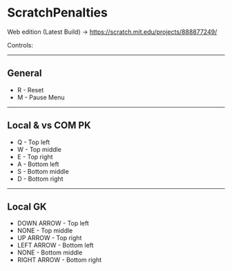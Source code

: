 # ScratchPenalties

Web edition (Latest Build) -> https://scratch.mit.edu/projects/888877249/

Controls:

---------------
General
---------------
- R - Reset
- M - Pause Menu

---------------
Local & vs COM PK
---------------
- Q - Top left
- W - Top middle
- E - Top right
- A - Bottom left
- S - Bottom middle
- D - Bottom right

---------------
Local GK
---------------
- DOWN ARROW - Top left
- NONE - Top middle
- UP ARROW - Top right
- LEFT ARROW - Bottom left
- NONE - Bottom middle
- RIGHT ARROW - Bottom right
